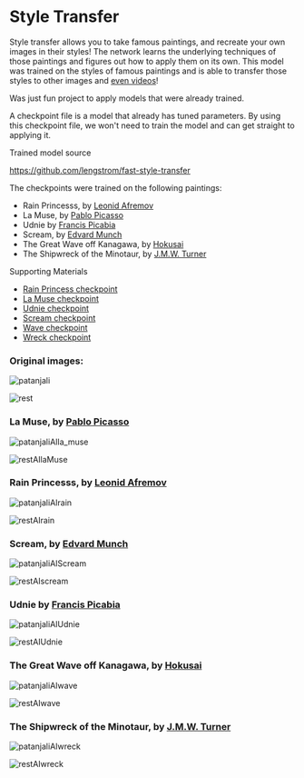 # Style Transfer

Style transfer allows you to take famous paintings, and recreate your own images in their styles! The network learns the underlying techniques of those paintings and figures out how to apply them on its own. This model was trained on the styles of famous paintings and is able to transfer those styles to other images and [even videos](https://www.youtube.com/watch?v=xVJwwWQlQ1o)!

Was just fun project to apply models that were already trained. 

A checkpoint file is a model that already has tuned parameters. By using this checkpoint file, we won't need to train the model and can get straight to applying it.



Trained model source

https://github.com/lengstrom/fast-style-transfer





The checkpoints were trained on the following paintings:

- Rain Princesss, by [Leonid Afremov](https://afremov.com/Leonid-Afremov-bio.html)
- La Muse, by [Pablo Picasso](https://en.wikipedia.org/wiki/Pablo_Picasso)
- Udnie by [Francis Picabia](https://en.wikipedia.org/wiki/Francis_Picabia)
- Scream, by [Edvard Munch](https://en.wikipedia.org/wiki/Edvard_Munch)
- The Great Wave off Kanagawa, by [Hokusai](https://en.wikipedia.org/wiki/Hokusai)
- The Shipwreck of the Minotaur, by [J.M.W. Turner](https://en.wikipedia.org/wiki/J._M._W._Turner)



Supporting Materials

- [Rain Princess checkpoint](https://video.udacity-data.com/topher/2017/January/587d1865_rain-princess/rain-princess.ckpt)
- [La Muse checkpoint](https://video.udacity-data.com/topher/2017/January/588aa800_la-muse/la-muse.ckpt)
- [Udnie checkpoint](https://video.udacity-data.com/topher/2017/January/588aa846_udnie/udnie.ckpt)
- [Scream checkpoint](https://video.udacity-data.com/topher/2017/January/588aa883_scream/scream.ckpt)
- [Wave checkpoint](https://video.udacity-data.com/topher/2017/January/588aa89d_wave/wave.ckpt)
- [Wreck checkpoint](https://video.udacity-data.com/topher/2017/January/588aa8b6_wreck/wreck.ckpt)







### Original images:



![patanjali](fast-style-transfer-master/patanjali.png)



![rest](fast-style-transfer-master/rest.PNG)





### La Muse, by [Pablo Picasso](https://en.wikipedia.org/wiki/Pablo_Picasso)

![patanjaliAIla_muse](fast-style-transfer-master/patanjaliAIla_muse.jpg)



![restAIlaMuse](fast-style-transfer-master/restAIlaMuse.jpg)





### Rain Princesss, by [Leonid Afremov](https://afremov.com/Leonid-Afremov-bio.html)

![patanjaliAIrain](fast-style-transfer-master/patanjaliAIrain.jpg)



![restAIrain](fast-style-transfer-master/restAIrain.jpg)





### Scream, by [Edvard Munch](https://en.wikipedia.org/wiki/Edvard_Munch)

![patanjaliAIScream](fast-style-transfer-master/patanjaliAIScream.jpg)





![restAIscream](fast-style-transfer-master/restAIscream.jpg)



### Udnie by [Francis Picabia](https://en.wikipedia.org/wiki/Francis_Picabia)





![patanjaliAIUdnie](fast-style-transfer-master/patanjaliAIUdnie.jpg)



![restAIUdnie](fast-style-transfer-master/restAIUdnie.jpg)





### The Great Wave off Kanagawa, by [Hokusai](https://en.wikipedia.org/wiki/Hokusai)





![patanjaliAIwave](fast-style-transfer-master/patanjaliAIwave.jpg)





![restAIwave](fast-style-transfer-master/restAIwave.jpg)



### The Shipwreck of the Minotaur, by [J.M.W. Turner](https://en.wikipedia.org/wiki/J._M._W._Turner)





![patanjaliAIwreck](fast-style-transfer-master/patanjaliAIwreck.jpg)



![restAIwreck](fast-style-transfer-master/restAIwreck.jpg)




